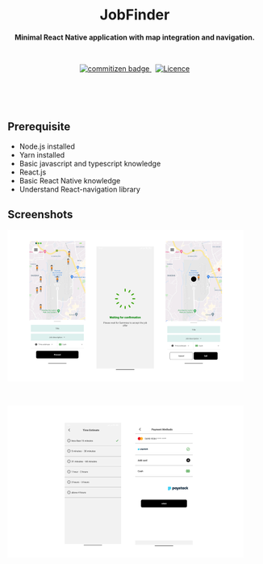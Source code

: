 <!-- # JobFinder -->
<h1 align="center">JobFinder</h1>

<p align="center">
<strong >Minimal React Native application with map integration and navigation.</strong>
</p>
<br/>

<p align="center">
  <a href="http://commitizen.github.io//">
    <img src="https://img.shields.io/badge/ReactNative-V%200.66.4-brightgreen.svg?style=for-the-badge" alt="commitizen badge" />
  </a> &nbsp;
  <a href="#">
    <img src="https://img.shields.io/github/license/chuddyjoachim/ts-stack?style=for-the-badge" alt="Licence" />
  </a>
</p>
<br/>
<br/>
<br/>

## Prerequisite

- Node.js installed
- Yarn installed
- Basic javascript and typescript knowledge
- React.js
- Basic React Native knowledge
- Understand React-navigation library

## Screenshots
![App Screenshot](https://raw.githubusercontent.com/chuddyjoachim/jobfinder/main/assets/screenshots/screenshot1.png)

<br/>

![App Screenshot](https://raw.githubusercontent.com/chuddyjoachim/jobfinder/main/assets/screenshots/screenshot2.png)
